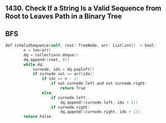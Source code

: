 ## 1430. Check If a String Is a Valid Sequence from Root to Leaves Path in a Binary Tree
## BFS
```swift
def isValidSequence(self, root: TreeNode, arr: List[int]) -> bool:
        n = len(arr)
        dq = collections.deque()
        dq.append((root, 0))
        while dq:
            curnode, idx = dq.popleft()
            if curnode.val == arr[idx]:
                if idx == n - 1:
                    if not curnode.left and not curnode.right:
                        return True
                else:
                    if curnode.left:
                        dq.append((curnode.left, idx + 1))
                    if curnode.right:
                        dq.append((curnode.right, idx + 1))
        return False
```
